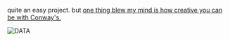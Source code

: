 quite an easy project. but [one thing blew my mind is how creative you can be with Conway's.](http://golly.sourceforge.net/)

![DATA](https://github.com/nvatuan/Conways-Game-of-Life_mytake/blob/master/screenshot.png?raw=true)
